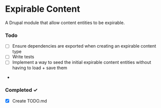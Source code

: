 # Expirable Content
A Drupal module that allow content entities to be expirable.

### Todo
- [ ] Ensure dependencies are exported when creating an expirable content type
- [ ] Write tests
- [ ] Implement a way to seed the initial expirable content entities without having to load + save them
-

### Completed ✓
- [x] Create TODO.md
